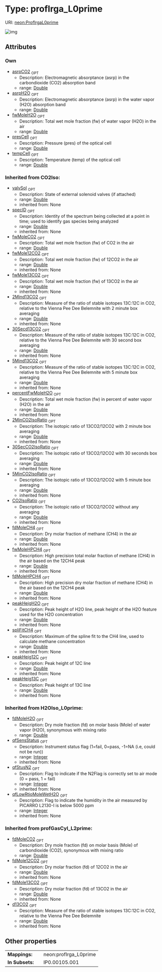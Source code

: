 
# Type: profIrga_L0prime




URI: [neon:ProfIrgaL0prime](https://data.neonscience.org/ProfIrgaL0prime)


![img](http://yuml.me/diagram/nofunky;dir:TB/class/)

## Attributes


### Own

 * [asrpCO2](asrpCO2.md)  <sub>OPT</sub>
    * Description: Electromagnetic absorptance (asrp) in the carbondioxide (CO2) absorption band
    * range: [Double](types/Double.md)
 * [asrpH2O](asrpH2O.md)  <sub>OPT</sub>
    * Description: Electromagnetic absorptance (asrp) in the water vapor (H2O) absorption band
    * range: [Double](types/Double.md)
 * [fwMoleH2O](fwMoleH2O.md)  <sub>OPT</sub>
    * Description: Total wet mole fraction (fw) of water vapor (H2O) in the air
    * range: [Double](types/Double.md)
 * [presCell](presCell.md)  <sub>OPT</sub>
    * Description: Pressure (pres) of the optical cell
    * range: [Double](types/Double.md)
 * [tempCell](tempCell.md)  <sub>OPT</sub>
    * Description: Temperature (temp) of the optical cell
    * range: [Double](types/Double.md)

### Inherited from CO2Iso:

 * [valvSol](valvSol.md)  <sub>OPT</sub>
    * Description: State of external solenoid valves (if attached)
    * range: [Double](types/Double.md)
    * inherited from: None
 * [specID](specID.md)  <sub>OPT</sub>
    * Description: Identity of the spectrum being collected at a point in time; used to identify gas species being analyzed
    * range: [Double](types/Double.md)
    * inherited from: None
 * [fwMoleCO2](fwMoleCO2.md)  <sub>OPT</sub>
    * Description: Total wet mole fraction (fw) of CO2 in the air
    * range: [Double](types/Double.md)
 * [fwMole12CO2](fwMole12CO2.md)  <sub>OPT</sub>
    * Description: Total wet mole fraction (fw) of 12CO2 in the air
    * range: [Double](types/Double.md)
    * inherited from: None
 * [fwMole13CO2](fwMole13CO2.md)  <sub>OPT</sub>
    * Description: Total wet mole fraction (fw) of 13CO2 in the air
    * range: [Double](types/Double.md)
    * inherited from: None
 * [2Mind13CO2](2Mind13CO2.md)  <sub>OPT</sub>
    * Description: Measure of the ratio of stable isotopes 13C:12C in CO2, relative to the Vienna Pee Dee Belemnite with 2 minute box averaging
    * range: [Double](types/Double.md)
    * inherited from: None
 * [30Secd13CO2](30Secd13CO2.md)  <sub>OPT</sub>
    * Description: Measure of the ratio of stable isotopes 13C:12C in CO2, relative to the Vienna Pee Dee Belemnite with 30 second box averaging
    * range: [Double](types/Double.md)
    * inherited from: None
 * [5Mind13CO2](5Mind13CO2.md)  <sub>OPT</sub>
    * Description: Measure of the ratio of stable isotopes 13C:12C in CO2, relative to the Vienna Pee Dee Belemnite with 5 minute box averaging
    * range: [Double](types/Double.md)
    * inherited from: None
 * [percentFwMoleH2O](percentFwMoleH2O.md)  <sub>OPT</sub>
    * Description: Total wet mole fraction (fw) in percent of water vapor (H2O) in the air
    * range: [Double](types/Double.md)
    * inherited from: None
 * [2MinCO2IsoRatio](2MinCO2IsoRatio.md)  <sub>OPT</sub>
    * Description: The isotopic ratio of 13CO2/12CO2 with 2 minute box averaging
    * range: [Double](types/Double.md)
    * inherited from: None
 * [30SecCO2IsoRatio](30SecCO2IsoRatio.md)  <sub>OPT</sub>
    * Description: The isotopic ratio of 13CO2/12CO2 with 30 seconds box averaging
    * range: [Double](types/Double.md)
    * inherited from: None
 * [5MinCO2IsoRatio](5MinCO2IsoRatio.md)  <sub>OPT</sub>
    * Description: The isotopic ratio of 13CO2/12CO2 with 5 minute box averaging
    * range: [Double](types/Double.md)
    * inherited from: None
 * [CO2IsoRatio](CO2IsoRatio.md)  <sub>OPT</sub>
    * Description: The isotopic ratio of 13CO2/12CO2 without any averaging
    * range: [Double](types/Double.md)
    * inherited from: None
 * [fdMoleCH4](fdMoleCH4.md)  <sub>OPT</sub>
    * Description: Dry molar fraction of methane (CH4) in the air
    * range: [Double](types/Double.md)
    * inherited from: None
 * [fwMoleHPCH4](fwMoleHPCH4.md)  <sub>OPT</sub>
    * Description: High precision total molar fraction of methane (CH4) in the air based on the 12CH4 peak
    * range: [Double](types/Double.md)
    * inherited from: None
 * [fdMoleHPCH4](fdMoleHPCH4.md)  <sub>OPT</sub>
    * Description: High precision dry molar fraction of methane (CH4) in the air based on the 12CH4 peak
    * range: [Double](types/Double.md)
    * inherited from: None
 * [peakHeigH2O](peakHeigH2O.md)  <sub>OPT</sub>
    * Description: Peak height of H2O line, peak height of the H2O feature used for the H2O concentration
    * range: [Double](types/Double.md)
    * inherited from: None
 * [spliFitCH4](spliFitCH4.md)  <sub>OPT</sub>
    * Description: Maximum of the spline fit to the CH4 line, used to calculate methane concentration
    * range: [Double](types/Double.md)
    * inherited from: None
 * [peakHeig12C](peakHeig12C.md)  <sub>OPT</sub>
    * Description: Peak height of 12C line
    * range: [Double](types/Double.md)
    * inherited from: None
 * [peakHeig13C](peakHeig13C.md)  <sub>OPT</sub>
    * Description: Peak height of 13C line
    * range: [Double](types/Double.md)
    * inherited from: None

### Inherited from H2OIso_L0prime:

 * [fdMoleH2O](fdMoleH2O.md)  <sub>OPT</sub>
    * Description: Dry mole fraction (fd) on molar basis (Mole) of water vapor (H2O), synonymous with mixing ratio
    * range: [Double](types/Double.md)
 * [qfSensStatus](qfSensStatus.md)  <sub>OPT</sub>
    * Description: Instrument status flag  (1=fail, 0=pass, -1=NA (i.e, could not be run))
    * range: [Integer](types/Integer.md)
    * inherited from: None
 * [qfStusN2](qfStusN2.md)  <sub>OPT</sub>
    * Description: Flag to indicate if the N2Flag is correctly set to air mode (0 = pass, 1 = fail)
    * range: [Integer](types/Integer.md)
    * inherited from: None
 * [qfLowRtioMoleWetH2O](qfLowRtioMoleWetH2O.md)  <sub>OPT</sub>
    * Description: Flag to indicate the humidity in the air measured by PICARRO L2130-I is below 5000 ppm
    * range: [Integer](types/Integer.md)
    * inherited from: None

### Inherited from profGasCyl_L2prime:

 * [fdMoleCO2](fdMoleCO2.md)  <sub>OPT</sub>
    * Description: Dry mole fraction (fd) on molar basis (Mole) of carbondioxide (CO2), synonymous with mixing ratio
    * range: [Double](types/Double.md)
 * [fdMole12CO2](fdMole12CO2.md)  <sub>OPT</sub>
    * Description: Dry molar fraction (fd) of 12CO2 in the air
    * range: [Double](types/Double.md)
    * inherited from: None
 * [fdMole13CO2](fdMole13CO2.md)  <sub>OPT</sub>
    * Description: Dry molar fraction (fd) of 13CO2 in the air
    * range: [Double](types/Double.md)
    * inherited from: None
 * [d13CO2](d13CO2.md)  <sub>OPT</sub>
    * Description: Measure of the ratio of stable isotopes 13C:12C in CO2, relative to the Vienna Pee Dee Belemnite
    * range: [Double](types/Double.md)
    * inherited from: None

## Other properties

|  |  |  |
| --- | --- | --- |
| **Mappings:** | | neon:profIrga_L0prime |
| **In Subsets:** | | IP0.00105.001 |

